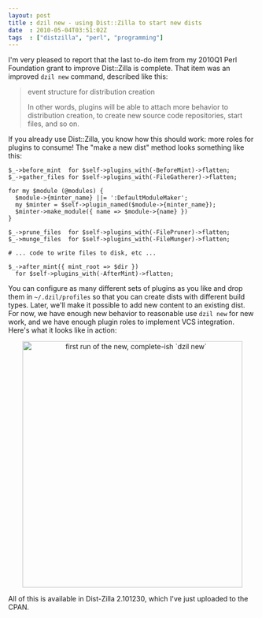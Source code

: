 ```yaml
---
layout: post
title : dzil new - using Dist::Zilla to start new dists
date  : 2010-05-04T03:51:02Z
tags  : ["distzilla", "perl", "programming"]
---
```

I'm very pleased to report that the last to-do item from my 2010Q1 Perl Foundation grant to improve Dist::Zilla is complete.  That item was an improved `dzil new` command, described like this:

> event structure for distribution creation
> 
> In other words, plugins will be able to attach more behavior to distribution
> creation, to create new source code repositories, start files, and so on.

If you already use Dist::Zilla, you know how this should work:  more roles for plugins to consume!  The "make a new dist" method looks something like this:

    $_->before_mint  for $self->plugins_with(-BeforeMint)->flatten;
    $_->gather_files for $self->plugins_with(-FileGatherer)->flatten;

    for my $module (@modules) {
      $module->{minter_name} ||= ':DefaultModuleMaker';
      my $minter = $self->plugin_named($module->{minter_name});
      $minter->make_module({ name => $module->{name} })
    }

    $_->prune_files  for $self->plugins_with(-FilePruner)->flatten;
    $_->munge_files  for $self->plugins_with(-FileMunger)->flatten;

    # ... code to write files to disk, etc ...

    $_->after_mint({ mint_root => $dir })
      for $self->plugins_with(-AfterMint)->flatten;

You can configure as many different sets of plugins as you like and drop them in `~/.dzil/profiles` so that you can create dists with different build types. Later, we'll make it possible to add new content to an existing dist.  For now, we have enough new behavior to reasonable use `dzil new` for new work, and we have enough plugin roles to implement VCS integration.  Here's what it looks like in action:

<center><a href="http://www.flickr.com/photos/rjbs/4576716361/" title="first run of the new, complete-ish `dzil new` by rjbs, on Flickr"><img src="http://farm4.static.flickr.com/3319/4576716361_3dd5a5f9ab.jpg" width="447" height="500" alt="first run of the new, complete-ish `dzil new`" /></a></center>

All of this is available in Dist-Zilla 2.101230, which I've just uploaded to the CPAN.
